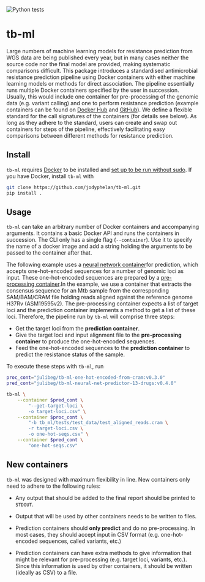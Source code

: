 ![Python tests](https://github.com/jodyphelan/tb-ml/workflows/Tests/badge.svg)

# tb-ml

Large numbers of machine learning models for resistance prediction from WGS data are being published every year, but in many cases neither the source code nor the final model are provided, making systematic comparisons difficult. This package introduces a standardised antimicrobial resistance prediction pipeline using Docker containers with either machine learning models or methods for direct association. The pipeline essentially runs multiple Docker containers specified by the user in succession. Usually, this would include one container for pre-processing of the genomic data (e.g. variant calling) and one to perform resistance prediction (example containers can be found on [Docker Hub](https://hub.docker.com/u/julibeg) and [GitHub](https://github.com/julibeg/tb-ml-containers)). We define a flexible standard for the call signatures of the containers (for details see below). As long as they adhere to the standard, users can create and swap out containers for steps of the pipeline, effectively facilitating easy comparisons between different methods for resistance prediction.

## Install

`tb-ml` requires [Docker](https://www.docker.com/) to be installed and [set up to be run without sudo](https://docs.docker.com/engine/install/linux-postinstall/). If you have Docker, install `tb-ml` with

```bash
git clone https://github.com/jodyphelan/tb-ml.git
pip install .
```

## Usage

`tb-ml` can take an arbitrary number of Docker containers and accompanying arguments. It contains a basic Docker API and runs the containers in succession. The CLI only has a single flag (`--container`). Use it to specify the name of a docker image and add a string holding the arguments to be passed to the container after that.

The following example uses a [neural network container](https://github.com/julibeg/tb-ml-containers/tree/main/neural_net_predictor_13_drugs)for prediction, which accepts one-hot-encoded sequences for a number of genomic loci as input. These one-hot-encoded sequences are prepared by a [pre-processing container](https://github.com/julibeg/tb-ml-containers/tree/main/one_hot_encode).In the example, we use a container that extracts the consensus sequence for an Mtb sample from the corresponding SAM/BAM/CRAM file holding reads aligned against the reference genome H37Rv (ASM19595v2). The pre-processing container expects a list of target loci and the prediction container implements a method to get a list of these loci. Therefore, the pipeline run by `tb-ml` will comprise three steps:

* Get the target loci from the **prediction container**.
* Give the target loci and input alignment file to the **pre-processing container** to
  produce the one-hot-encoded sequences.
* Feed the one-hot-encoded sequences to the **prediction container** to predict the
  resistance status of the sample.

To execute these steps with `tb-ml`, run

```bash
proc_cont="julibeg/tb-ml-one-hot-encoded-from-cram:v0.3.0"
pred_cont="julibeg/tb-ml-neural-net-predictor-13-drugs:v0.4.0"

tb-ml \
    --container $pred_cont \
        "--get-target-loci \
        -o target-loci.csv" \
    --container $proc_cont \
        "-b tb_ml/tests/test_data/test_aligned_reads.cram \
        -r target-loci.csv \
        -o one-hot-seqs.csv" \
    --container $pred_cont \
        "one-hot-seqs.csv"
```

## New containers

`tb-ml` was designed with maximum flexibility in line. New containers only need to adhere to the following rules:

* Any output that should be added to the final report should be printed to `STDOUT`.

* Output that will be used by other containers needs to be written to files.

* Prediction containers should **only predict** and do no pre-processing. In most cases, they should accept input in CSV format (e.g. one-hot-encoded sequences, called variants, etc.)

* Prediction containers can have extra methods to give information that might be relevant for pre-processing (e.g. target loci, variants, etc.). Since this information is used by other containers, it should be written (ideally as CSV) to a file.

